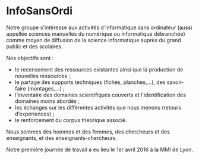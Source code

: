 # InfoSansOrdi

Notre groupe s'intéresse aux activités d'informatique sans ordinateur (aussi appellée sciences manuelles du numérique ou informatique débranchée) comme moyen de diffusion de la science informatique auprès du grand public et des scolaires.

Nos objectifs sont :
- le recensement des ressources existantes ainsi que la production de nouvelles ressources ;
- le partage des supports techniques (fiches, planches,…), des savoir-faire (montages,…) ;
- l'inventaire des domaines scientifiques couverts et l'identification des domaines moins abordés ;
- les échanges sur les différentes activités que nous menons (retours d’expériences) ;
- le renforcement du corpus théorique associé.

Nous sommes des hommes et des femmes, des chercheurs et des enseignants, et des enseignants-chercheurs.

Notre première journée de travail a eu lieu le 1er avril 2016 à la MMI de Lyon.
